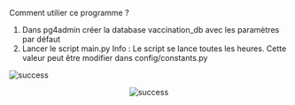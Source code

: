 Comment utilier ce programme ?

1. Dans pg4admin créer la database vaccination_db avec les paramètres par défaut
2. Lancer le script main.py
   Info : Le script se lance toutes les heures. Cette valeur peut être modifier dans config/constants.py

![success](https://www.noelshack.com/2023-15-3-1681319462-success.png)
<div style="text-align:center"><img src="https://www.noelshack.com/2023-15-3-1681319462-success.png" alt="success"></div>
